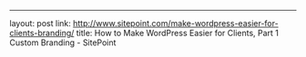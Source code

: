 ---
layout: post
link: http://www.sitepoint.com/make-wordpress-easier-for-clients-branding/
title: How to Make WordPress Easier for Clients, Part 1  Custom Branding - SitePoint

